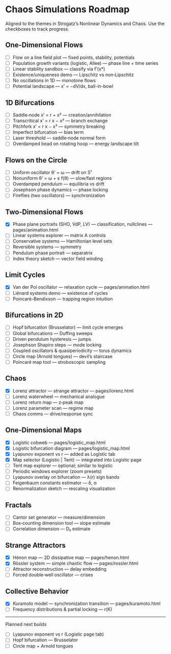 # Chaos Simulations Roadmap

Aligned to the themes in Strogatz’s Nonlinear Dynamics and Chaos. Use the checkboxes to track progress.

## One-Dimensional Flows
- [ ] Flow on a line field plot — fixed points, stability, potentials
- [ ] Population growth variants (logistic, Allee) — phase line + time series
- [ ] Linear stability sandbox — classify via f’(x*)
- [ ] Existence/uniqueness demo — Lipschitz vs non‑Lipschitz
- [ ] No oscillations in 1D — monotone flows
- [ ] Potential landscape — x’ = −dV/dx, ball-in-bowl

## 1D Bifurcations
- [ ] Saddle‑node x’ = r + x² — creation/annihilation
- [ ] Transcritical x’ = r x − x² — branch exchange
- [ ] Pitchfork x’ = r x − x³ — symmetry breaking
- [ ] Imperfect bifurcation — bias term
- [ ] Laser threshold — saddle‑node normal form
- [ ] Overdamped bead on rotating hoop — energy landscape tilt

## Flows on the Circle
- [ ] Uniform oscillator θ’ = ω — drift on S¹
- [ ] Nonuniform θ’ = ω + ε f(θ) — slow/fast regions
- [ ] Overdamped pendulum — equilibria vs drift
- [ ] Josephson phase dynamics — phase locking
- [ ] Fireflies (two oscillators) — synchronization

## Two‑Dimensional Flows
- [x] Phase plane portraits (SHO, VdP, LV) — classification, nullclines — pages/animation.html
- [ ] Linear systems explorer — matrix A controls
- [ ] Conservative systems — Hamiltonian level sets
- [ ] Reversible systems — symmetry
- [ ] Pendulum phase portrait — separatrix
- [ ] Index theory sketch — vector field winding

## Limit Cycles
- [x] Van der Pol oscillator — relaxation cycle — pages/animation.html
- [ ] Liénard systems demo — existence of cycles
- [ ] Poincaré–Bendixson — trapping region intuition

## Bifurcations in 2D
- [ ] Hopf bifurcation (Brusselator) — limit cycle emerges
- [ ] Global bifurcations — Duffing sweeps
- [ ] Driven pendulum hysteresis — jumps
- [ ] Josephson Shapiro steps — mode locking
- [ ] Coupled oscillators & quasiperiodicity — torus dynamics
- [ ] Circle map (Arnold tongues) — devil’s staircase
- [ ] Poincaré map tool — stroboscopic sampling

## Chaos
- [x] Lorenz attractor — strange attractor — pages/lorenz.html
- [ ] Lorenz waterwheel — mechanical analogue
- [ ] Lorenz return map — z‑peak map
- [ ] Lorenz parameter scan — regime map
- [ ] Chaos comms — drive/response sync

## One‑Dimensional Maps
- [x] Logistic cobweb — pages/logistic_map.html
- [x] Logistic bifurcation diagram — pages/logistic_map.html
- [x] Lyapunov exponent vs r — added as Logistic tab
- [x] Map selector (Logistic | Tent) — integrated into Logistic page
- [ ] Tent map explorer — optional; similar to logistic
- [ ] Periodic windows explorer (zoom presets)
- [ ] Lyapunov overlay on bifurcation — λ(r) sign bands
- [ ] Feigenbaum constants estimator — δ, α
- [ ] Renormalization sketch — rescaling visualization

## Fractals
- [ ] Cantor set generator — measure/dimension
- [ ] Box‑counting dimension tool — slope estimate
- [ ] Correlation dimension — D₂ estimate

## Strange Attractors
- [x] Hénon map — 2D dissipative map — pages/henon.html
- [x] Rössler system — simple chaotic flow — pages/rossler.html
- [ ] Attractor reconstruction — delay embedding
- [ ] Forced double‑well oscillator — crises

## Collective Behavior
- [x] Kuramoto model — synchronization transition — pages/kuramoto.html
- [ ] Frequency distributions & partial locking — r(K)

---

Planned next builds
- [ ] Lyapunov exponent vs r (Logistic page tab)
- [ ] Hopf bifurcation — Brusselator
- [ ] Circle map + Arnold tongues
